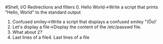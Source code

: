 #Shell, I/O Redirections and filters
0. Hello World->Write a script that prints “Hello, World" to the standard output
1. Confused smiley->Write a script that displays a confused smiley "(Ôo)'
2. Let's display a file->Display the content of the /etc/passwd file.
3. What about 2?
4. Last lines of a file4. Last lines of a file
